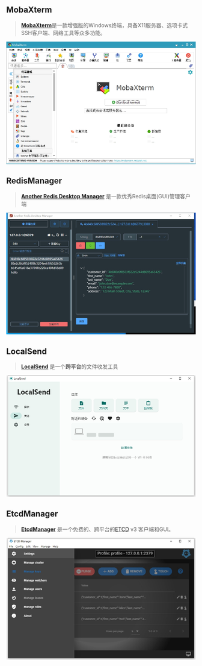 ## MobaXterm

> [**MobaXterm**](https://github.com/RipplePiam/MobaXterm-Chinese-Simplified)是一款增强版的Windows终端，具备X11服务器、选项卡式SSH客户端、网络工具等众多功能。

![mobaXterm](./mobaXterm.png)



## RedisManager

> [**Another Redis Desktop Manager**](https://github.com/qishibo/AnotherRedisDesktopManager/) 是一款优秀Redis桌面(GUI)管理客户端

![localsend](./anatherRedis.png)



## LocalSend

> [**LocalSend**](https://localsend.org) 是一个**跨平台**的文件收发工具

![localsend](./localSend.png)



## EtcdManager

> [**EtcdManager**](https://etcdmanager.io/) 是一个免费的、跨平台的[ETCD](http://www.etcd.io)  v3 客户端和GUI。

![localsend](./etcdManager.png)





